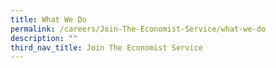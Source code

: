 ```yaml
---
title: What We Do
permalink: /careers/Join-The-Economist-Service/what-we-do
description: ""
third_nav_title: Join The Economist Service
---
```


